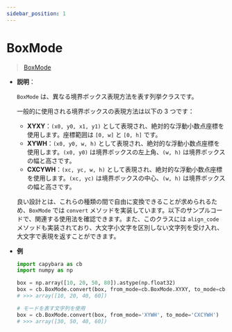 ```yaml
---
sidebar_position: 1
---
```


# BoxMode

> [BoxMode](https://github.com/DocsaidLab/Capybara/blob/975d62fba4f76db59e715c220f7a2af5ad8d050e/capybara/structures/boxes.py#L26)

- **説明**：

  `BoxMode` は、異なる境界ボックス表現方法を表す列挙クラスです。

  一般的に使用される境界ボックスの表現方法は以下の 3 つです：

  - **XYXY**：`(x0, y0, x1, y1)` として表現され、絶対的な浮動小数点座標を使用します。座標範囲は `[0, w]` と `[0, h]` です。
  - **XYWH**：`(x0, y0, w, h)` として表現され、絶対的な浮動小数点座標を使用します。`(x0, y0)` は境界ボックスの左上角、`(w, h)` は境界ボックスの幅と高さです。
  - **CXCYWH**：`(xc, yc, w, h)` として表現され、絶対的な浮動小数点座標を使用します。`(xc, yc)` は境界ボックスの中心、`(w, h)` は境界ボックスの幅と高さです。

  良い設計とは、これらの種類の間で自由に変換できることが求められるため、`BoxMode` では `convert` メソッドを実装しています。以下のサンプルコードで、関連する使用法を確認できます。また、このクラスには `align_code` メソッドも実装されており、大文字小文字を区別しない文字列を受け入れ、大文字で表現を返すことができます。

- **例**

  ```python
  import capybara as cb
  import numpy as np

  box = np.array([10, 20, 50, 80]).astype(np.float32)
  box = cb.BoxMode.convert(box, from_mode=cb.BoxMode.XYXY, to_mode=cb.BoxMode.XYWH)
  # >>> array([10, 20, 40, 60])

  # モードを表す文字列を使用
  box = cb.BoxMode.convert(box, from_mode='XYWH', to_mode='CXCYWH')
  # >>> array([30, 50, 40, 60])
  ```
